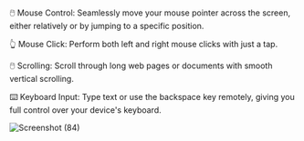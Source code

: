 
🖱️ Mouse Control: Seamlessly move your mouse pointer across the screen, either relatively or by jumping to a specific position.

👆 Mouse Click: Perform both left and right mouse clicks with just a tap.

🖱️ Scrolling: Scroll through long web pages or documents with smooth vertical scrolling.

⌨️ Keyboard Input: Type text or use the backspace key remotely, giving you full control over your device's keyboard.

![Screenshot (84)](https://github.com/user-attachments/assets/8f344ba1-df81-492b-b295-8da2834d5bbe)
